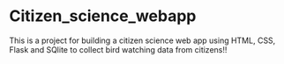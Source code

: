 # Citizen_science_webapp
This is a project for building a citizen science web app using HTML, CSS, Flask and SQlite to collect bird watching data from citizens!! 
